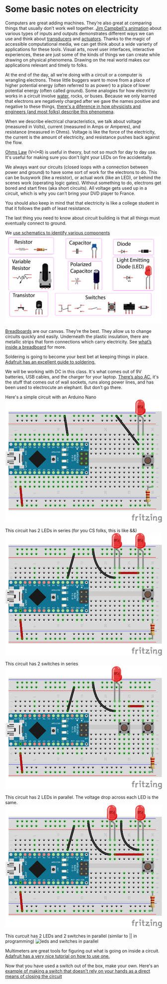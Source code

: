 # Some basic notes on electricity 

Computers are great adding machines. They’re also great at comparing things that usually don’t work well together. [Jim Campbell's animation](http://jimcampbell.tv/portfolio/miscellaneous_references/) about various types of inputs and outputs demonstrates different ways we can use and think about [transducers](https://en.wikipedia.org/wiki/Transducer) and [actuators](https://en.wikipedia.org/wiki/Actuator). Thanks to the magic of accessible computational media, we can get think about a wide varierty of applications for these tools. Visual arts, novel user interfaces, interactive experiences, these are just some of the kinds of things we can create while drawing on physical phenomena. Drawing on the real world makes our applications relevant and timely to folks.

At the end of the day, all we’re doing with a circuit or a computer is wrangling electrons. These little buggers want to move from a place of higher potential energy (often referred to as power) to a place of lower potential energy (often called ground). Some analogies for how electricty works in a circuit involve [water](https://learn.sparkfun.com/tutorials/voltage-current-resistance-and-ohms-law/voltage), rocks, or buses. Because we only learned that electrons are negatively charged after we gave the names positive and negative to these things, [there's a diference in how physicists and engineers (and most folks) describe this phenomena](https://www.allaboutcircuits.com/textbook/direct-current/chpt-1/conventional-versus-electron-flow/).

When we describe electrical characteristics, we talk about voltage (measured in Volts), current (measured in Amps or Amperes), and resistance (measured in Ohms). Voltage is like the force of the electricity, the current is the amount of electricity, and resistance pushes back against the flow. 

[Ohms Law](https://learn.adafruit.com/circuit-playground-o-is-for-ohm/learn-more) (V=I*R) is useful in theory, but not so much for day to day use. It's useful for making sure you don't light your LEDs on fire accidentally.

We always want our circuits (closed loops with a connection between power and ground) to have some sort of work for the electrons to do. This can be busywork (like a resistor), or actual work (like an LED), or behind the scenes work (operating logic gates). Without something to do, electrons get bored and start fires (aka short circuits). All voltage gets used up in a circuit, which is why you can’t bring your DVD player to France. 

You should also keep in mind that that electricity is like a college student in that it follows the path of least resistance.

The last thing you need to know about circuit building is that all things must eventually connect to ground.

We [use schematics to identify various components](https://vimeo.com/90534363)
![components and schemeatics](components.png)

[Breadboards](https://learn.sparkfun.com/tutorials/how-to-use-a-breadboard/all) are our canvas. They’re the best. They allow us to change circuits quickly and easily. Underneath the plastic insulation, there are metallic strips that form connections which carry electricity. See [what’s inside a breadboard](https://www.youtube.com/watch?v=qDe28Su5lOA) for more.

Soldering is going to become your best bet at keeping things in place. [Adafruit has an excellent guide to soldering.](https://learn.adafruit.com/adafruit-guide-excellent-soldering)

We will be working with DC in this class. It's what comes out of 9V batteries, USB cables, and the charger for your laptop. [There’s also AC](https://learn.sparkfun.com/tutorials/alternating-current-ac-vs-direct-current-dc/all), it's the stuff that comes out of wall sockets, runs along power lines, and has been used to electrocute an elephant. But don’t go there.

Here's a simple circuit with an Arduino Nano
![simple circuit with a Nano](switch%20nano.png)

This circuit has 2 LEDs in series (for you CS folks, this is like &&)
![leds in series](seriesLED_bb.png)

This circuit has 2 switches in series 
![leds in series](seriesSwitches.png)

This circuit has 2 LEDs in parallel. The voltage drop across each LED is the same.
![LEDs in parallel](parallelLED_bb.png)

This curcuit has 2 LEDs and 2 switches in parallel (similar to || in programming)
![leds and switches in parallel](http://cc.droolcup.com/wp-content/uploads/2015/07/bb.png)

Multimeters are great tools for figuring out what is going on inside a circuit. [Adafruit has a very nice tutorial on how to use one.](https://learn.adafruit.com/multimeters/overview)

Now that you have used a switch out of the box, make your own. Here's an [example of making a switch that doesn't rely on your hands as a direct means of closing the circuit](https://wp.nyu.edu/tandonschoolofengineering-dsc_bbms/2020/02/14/diy-switch/)
